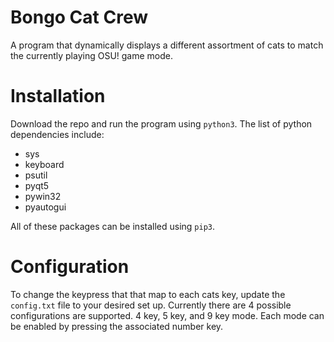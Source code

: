 # Bongo Cat Crew
A program that dynamically displays a different assortment of cats to match the currently playing OSU! game mode.


# Installation
Download the repo and run the program using `python3`. The list of python dependencies include:
* sys
* keyboard
* psutil
* pyqt5
* pywin32
* pyautogui

All of these packages can be installed using `pip3`.


# Configuration
To change the keypress that that map to each cats key, update the `config.txt` file to your desired set up. 
Currently there are 4 possible configurations are supported. 4 key, 5 key, and 9 key mode. Each mode can be enabled by pressing the associated number key.
